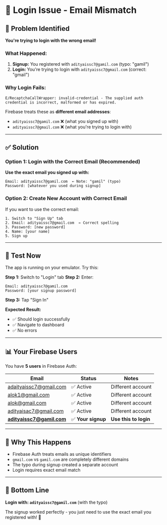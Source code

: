 # 🔐 Login Issue - Email Mismatch

## 🚨 Problem Identified

**You're trying to login with the wrong email!**

### What Happened:
1. **Signup:** You registered with `adityaissc7@gamil.com` (typo: "gamil")
2. **Login:** You're trying to login with `adityaissc7@gmail.com` (correct: "gmail")

### Why Login Fails:
```
E/RecaptchaCallWrapper: invalid-credential - The supplied auth credential is incorrect, malformed or has expired.
```

Firebase treats these as **different email addresses**:
- `adityaissc7@gamil.com` ❌ (what you signed up with)
- `adityaissc7@gmail.com` ❌ (what you're trying to login with)

---

## ✅ Solution

### Option 1: Login with the Correct Email (Recommended)

**Use the exact email you signed up with:**
```
Email: adityaissc7@gamil.com  ← Note: "gamil" (typo)
Password: [whatever you used during signup]
```

### Option 2: Create New Account with Correct Email

If you want to use the correct email:
```
1. Switch to "Sign Up" tab
2. Email: adityaissc7@gmail.com  ← Correct spelling
3. Password: [new password]
4. Name: [your name]
5. Sign up
```

---

## 🧪 Test Now

The app is running on your emulator. Try this:

**Step 1:** Switch to "Login" tab
**Step 2:** Enter:
```
Email: adityaissc7@gamil.com
Password: [your signup password]
```
**Step 3:** Tap "Sign In"

**Expected Result:**
- ✅ Should login successfully
- ✅ Navigate to dashboard
- ✅ No errors

---

## 📊 Your Firebase Users

You have **5 users** in Firebase Auth:

| Email | Status | Notes |
|-------|--------|-------|
| adaityaissc7@gmail.com | ✅ Active | Different account |
| alok1@gmail.com | ✅ Active | Different account |
| alok@gmail.com | ✅ Active | Different account |
| adityaisac7@gmail.com | ✅ Active | Different account |
| **adityaissc7@gamil.com** | ✅ **Your signup** | **Use this to login** |

---

## 🔧 Why This Happens

- Firebase Auth treats emails as unique identifiers
- `gmail.com` vs `gamil.com` are completely different domains
- The typo during signup created a separate account
- Login requires exact email match

---

## 🎯 Bottom Line

**Login with: `adityaissc7@gamil.com`** (with the typo)

The signup worked perfectly - you just need to use the exact email you registered with! 🚀
